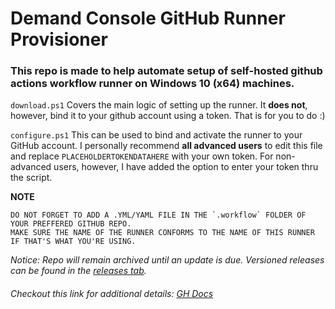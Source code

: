# Demand Console GitHub Runner Provisioner

### This repo is made to help automate setup of self-hosted github actions workflow runner on Windows 10 (x64) machines. 

`download.ps1` 
Covers the main logic of setting up the runner. It **does not**, however, bind it to your github account using a token. 
That is for you to do :) 

`configure.ps1`
This can be used to bind and activate the runner to your GitHub account. 
I personally recommend **all advanced users** to edit this file and replace `PLACEHOLDERTOKENDATAHERE` with your own token.
For non-advanced users, however, I have added the option to enter your token thru the script.


**NOTE** 
```
DO NOT FORGET TO ADD A .YML/YAML FILE IN THE `.workflow` FOLDER OF YOUR PREFFERED GITHUB REPO.
MAKE SURE THE NAME OF THE RUNNER CONFORMS TO THE NAME OF THIS RUNNER IF THAT'S WHAT YOU'RE USING.
```
_Notice: Repo will remain archived until an update is due. Versioned releases can be found in the [releases tab](https://github.com/blinkyboi/GHA-DMD-SH/releases)._

###### *Checkout this link for additional details*: [GH Docs](https://docs.github.com/en/actions/hosting-your-own-runners)
